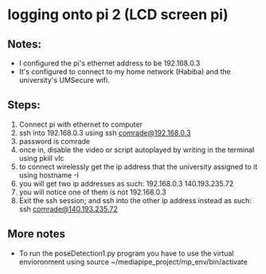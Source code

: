 # logging onto pi 2 (LCD screen pi)

## Notes: 
- I configured the pi's ethernet address to be 192.168.0.3
- It's configured to connect to my home network (Habiba) and the university's UMSecure wifi. 

## Steps: 
1. Connect pi with ethernet to computer
2. ssh into 192.168.0.3 using ssh comrade@192.168.0.3
3. password is comrade
4. once in, disable the video or script autoplayed by writing in the terminal using pkill vlc
5. to connect wirelessly get the ip address that the university assigned to it using hostname -I
6. you will get two ip addresses as such: 192.168.0.3 140.193.235.72 
7. you will notice one of them is not  192.168.0.3
8. Exit the ssh session; and ssh into the other ip address instead as such: ssh comrade@140.193.235.72 

## More notes
- To run the poseDetection1.py program you have to use the virtual envioronment using source ~/mediapipe_project/mp_env/bin/activate
  
